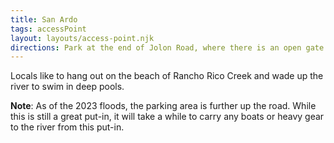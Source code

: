 ```yaml
---
title: San Ardo
tags: accessPoint
layout: layouts/access-point.njk
directions: Park at the end of Jolon Road, where there is an open gate built into a tall wildlife fence. Pass throught the fence and turn left, following the trail to the dry wash of Rancho Rico Creek. Turn right and follow the wash and the old bridge footings to the river, around 300 yards. There is a large beach along the river.
---
```


Locals like to hang out on the beach of Rancho Rico Creek and wade up the river to swim in deep pools.

**Note**: As of the 2023 floods, the parking area is further up the road. While this is still a great put-in, it will take a while to carry any boats or heavy gear to the river from this put-in.
